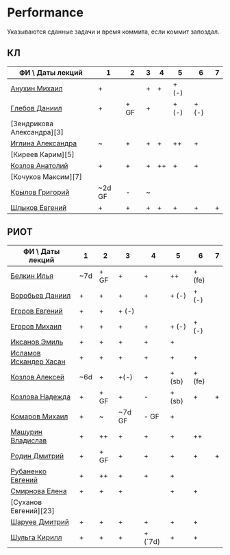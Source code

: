 # Performance

Указываются сданные задачи и время коммита, если коммит запоздал.

## КЛ

| ФИ \ Даты лекций           | 1 | 2 | 3 | 4 | 5 | 6 | 7 |
|----------------------------|---|---|---|---|---|---|---|
| [Анухин Михаил][1]         | + |   | + | + | + (-) |   |   |
| [Глебов Даниил][2]         | + | + GF | + |   | + (-) | + (-) |   |
| [Зендрикова Александра][3] |   |   |   |   |   |   |   |
| [Иглина Александра][4]     | ~ | + | + | + | ++ | + |   |
| [Киреев Карим][5]          |   |   |   |   |   |   |   |
| [Козлов Анатолий][6]       | + | + | + | ++ | + | + |   |
| [Кочуков Максим][7]        |   |   |   |   |   |   |   |
| [Крылов Григорий][8]       | ~2d GF | - | ~ |   |   |   |   |
| [Шлыков Евгений][9]        | + | + | + | + | + | + | + |

## РИОТ

| ФИ \ Даты лекций           | 1 | 2 | 3 | 4 | 5 | 6 | 7 |
|----------------------------|---|---|---|---|---|---|---|
| [Белкин Илья][10]          | ~7d | + GF | + | + | ++ | + (fe)  |   |
| [Воробьев Даниил][11]      | + | + | + | + | + (-) | + (-)  |   |
| [Егоров Евгений][12]       | + | + | + (-) |   |   |   |   |
| [Егоров Михаил][13]        | + | + | + | + | + (-) | + (-)  |   |
| [Иксанов Эмиль][14]        | + | + | + | + | + |   |   |
| [Исламов Искандер Хасан][15]|+ | + | + | + | + | + |   |
| [Козлов Алексей][16]       | ~6d | + | +(-) | + | + (sb) | + (fe) |   |
| [Козлова Надежда][17]      | + | + GF | + | - | + (sb) | + | + |
| [Комаров Михаил][18]       | + | ~ | ~7d GF | - GF | + |   |   |
| [Машурин Владислав][19]    | + | ++ | + | + | + | ++ |   |
| [Родин Дмитрий][20]        | + | + GF | + | + | + | + | + |
| [Рубаненко Евгений][21]    | + | ++ | + | + | + |   |   |
| [Смирнова Елена][22]       | + | + | + |   | + | + |   |
| [Суханов Евгений][23]      |   |   |   |   |   |   |   |
| [Шаруев Дмитрий][24]       | + | + | + | + | + | + |   |
| [Шульга Кирилл][25]        | + | + | + | + (`7d) | + | + |   |

[1]:https://github.com/hisubbotin/net-study/pulls/clumpytuna
[2]:https://github.com/hisubbotin/net-study/pulls/tank4gun

[4]:https://github.com/hisubbotin/net-study/pulls/Loulett

[6]:https://github.com/hisubbotin/net-study/pulls/Anat37

[8]:https://github.com/hisubbotin/net-study/pulls/kryloffgregory
[9]:https://github.com/hisubbotin/net-study/pulls/eshlykov
[10]:https://github.com/hisubbotin/net-study/pulls/ivbelkin
[11]:https://github.com/hisubbotin/net-study/pulls/morell5
[12]:https://github.com/hisubbotin/net-study/pulls/EgorovEV
[13]:https://github.com/hisubbotin/net-study/pulls/EgorovMike219
[14]:https://github.com/hisubbotin/net-study/pulls/iksanov
[15]:https://github.com/hisubbotin/net-study/pulls/iskislamov
[16]:https://github.com/hisubbotin/net-study/pulls/littleboyjohnny
[17]:https://github.com/hisubbotin/net-study/pulls/nkozlova
[18]:https://github.com/hisubbotin/net-study/pulls/KomarovMikhail
[19]:https://github.com/hisubbotin/net-study/pulls/Vladislav27
[20]:https://github.com/hisubbotin/net-study/pulls/RodinDmitry
[21]:https://github.com/hisubbotin/net-study/pulls/svinkapeppa
[22]:https://github.com/hisubbotin/net-study/pulls/SmirnovaES

[24]:https://github.com/hisubbotin/net-study/pulls/Wiki-fan
[25]:https://github.com/hisubbotin/net-study/pulls/stoballnik